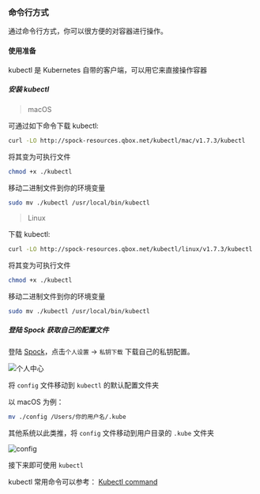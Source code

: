 ### 命令行方式
通过命令行方式，你可以很方便的对容器进行操作。

#### 使用准备
kubectl 是 Kubernetes 自带的客户端，可以用它来直接操作容器
##### 安装 kubectl

> macOS

可通过如下命令下载 kubectl:


```bash
curl -LO http://spock-resources.qbox.net/kubectl/mac/v1.7.3/kubectl
```

将其变为可执行文件

```bash
chmod +x ./kubectl
```

移动二进制文件到你的环境变量
```bash
sudo mv ./kubectl /usr/local/bin/kubectl
```


> Linux

下载 kubectl:

```bash
curl -LO http://spock-resources.qbox.net/kubectl/linux/v1.7.3/kubectl
```

将其变为可执行文件

```bash
chmod +x ./kubectl
```

移动二进制文件到你的环境变量

```bash
sudo mv ./kubectl /usr/local/bin/kubectl
```

##### 登陆 Spock 获取自己的配置文件

登陆 [Spock](http://spock.qiniu.io)，点击`个人设置` -> `私钥下载` 下载自己的私钥配置。

![个人中心](_images/spock-profile.png "个人中心")


将 `config` 文件移动到 `kubectl` 的默认配置文件夹

以 macOS 为例：

```bash
mv ./config /Users/你的用户名/.kube
```
其他系统以此类推，将 `config` 文件移动到用户目录的 `.kube` 文件夹

![config](_images/kube-config.png "config")

接下来即可使用 `kubectl`


kubectl 常用命令可以参考：
[Kubectl command](https://kubernetes.io/docs/reference/generated/kubectl/kubectl-commands)
